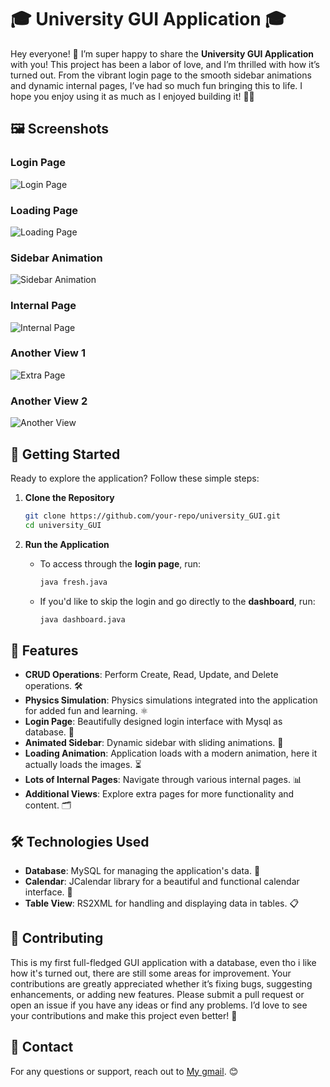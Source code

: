 # 🎓 **University GUI Application** 🎓

Hey everyone! 🎉 I’m super happy to share the **University GUI Application** with you! This project has been a labor of love, and I’m thrilled with how it’s turned out. From the vibrant login page to the smooth sidebar animations and dynamic internal pages, I’ve had so much fun bringing this to life. I hope you enjoy using it as much as I enjoyed building it! 🚀✨

## 🖼️ **Screenshots**

### Login Page 
![Login Page](https://github.com/user-attachments/assets/3c74b8e7-a4ea-4807-b6a7-9cbfed44c44b)

### Loading Page
![Loading Page](https://github.com/user-attachments/assets/ba355a0e-84d9-448e-a862-1b44ba7fa5ac)

### Sidebar Animation
![Sidebar Animation](https://github.com/user-attachments/assets/894c47b9-fe7d-4677-b6b2-4e54258e540d)

### Internal Page
![Internal Page](https://github.com/user-attachments/assets/4b2d56e3-37de-416b-bffb-a447a4317ff9)

### Another View 1
![Extra Page](https://github.com/user-attachments/assets/579d8f9e-c5b1-4f27-a35c-7f86ee735a18)

### Another View 2 
![Another View](https://github.com/user-attachments/assets/39360ffd-2bb0-4247-98a8-364006e89e8c)

## 🚀 **Getting Started**

Ready to explore the application? Follow these simple steps:

1. **Clone the Repository**

   ```bash
   git clone https://github.com/your-repo/university_GUI.git
   cd university_GUI
   ```

2. **Run the Application**

   - To access through the **login page**, run:

     ```bash
     java fresh.java
     ```

   - If you'd like to skip the login and go directly to the **dashboard**, run:

     ```bash
     java dashboard.java
     ```
     
## 📜 **Features**

- **CRUD Operations**: Perform Create, Read, Update, and Delete operations. 🛠️
- **Physics Simulation**: Physics simulations integrated into the application for added fun and learning. ⚛️
- **Login Page**: Beautifully designed login interface with Mysql as database. 🔐
- **Animated Sidebar**: Dynamic sidebar with sliding animations. 🌟
- **Loading Animation**: Application loads with a modern animation, here it actually loads the images. ⏳
- **Lots of Internal Pages**: Navigate through various internal pages. 📊
- **Additional Views**: Explore extra pages for more functionality and content. 🗂️

## 🛠️ **Technologies Used**

- **Database**: MySQL for managing the application's data. 💾
- **Calendar**: JCalendar library for a beautiful and functional calendar interface. 📅
- **Table View**: RS2XML for handling and displaying data in tables. 📋

## 📂 **Contributing**

This is my first full-fledged GUI application with a database, even tho i like how it's turned out, there are still some areas for improvement. Your contributions are greatly appreciated whether it’s fixing bugs, suggesting enhancements, or adding new features. Please submit a pull request or open an issue if you have any ideas or find any problems. I’d love to see your contributions and make this project even better! 🌟

## 💬 **Contact**

For any questions or support, reach out to [My gmail](mailto:huffingtoniscool@gmail.com). 😊
